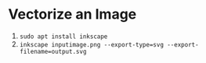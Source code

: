 # Vectorize an Image
1. `sudo apt install inkscape`
2. `inkscape inputimage.png --export-type=svg --export-filename=output.svg`
